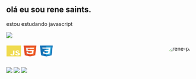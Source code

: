 ## olá eu sou rene saints.
estou estudando javascript
<div align=>
<img height="300" src="https://github-readme-stats.vercel.app/api?username=renesaints&show_icons=true&theme=radical"/>
</div>

</div>
<div style="display: inline_block"><br>
  <img align="center" alt="rene-Js" height="30" width="40" src="https://raw.githubusercontent.com/devicons/devicon/master/icons/javascript/javascript-plain.svg">
  <img align="center" alt="rene-HTML" height="30" width="40" src="https://raw.githubusercontent.com/devicons/devicon/master/icons/html5/html5-original.svg">
  <img align="center" alt="rene-CSS" height="30" width="40" src="https://raw.githubusercontent.com/devicons/devicon/master/icons/css3/css3-original.svg">
<img align="right" alt="rene-pic" height="100" style="border-radius:50px;" src="https://i.picasion.com/pic92/7e47e9a28a681cc64fef41f8512f2202.gif">
</div>
</div>

##

<div> 
  <a href="https://www.instagram.com/renesaints/" target="_blank"><img src="https://img.shields.io/badge/-Instagram-%23E4405F?style=for-the-badge&logo=instagram&logoColor=white" target="_blank"></a>
 	<a href="https://www.twitch.tv/infameplay" target="_blank"><img src="https://img.shields.io/badge/Twitch-9146FF?style=for-the-badge&logo=twitch&logoColor=white" target="_blank"></a>
  <a href = "mailto:rene_saints@outlook.com"><img src="https://img.shields.io/badge/-Gmail-%23333?style=for-the-badge&logo=gmail&logoColor=white" target="_blank"></a>
</div>
